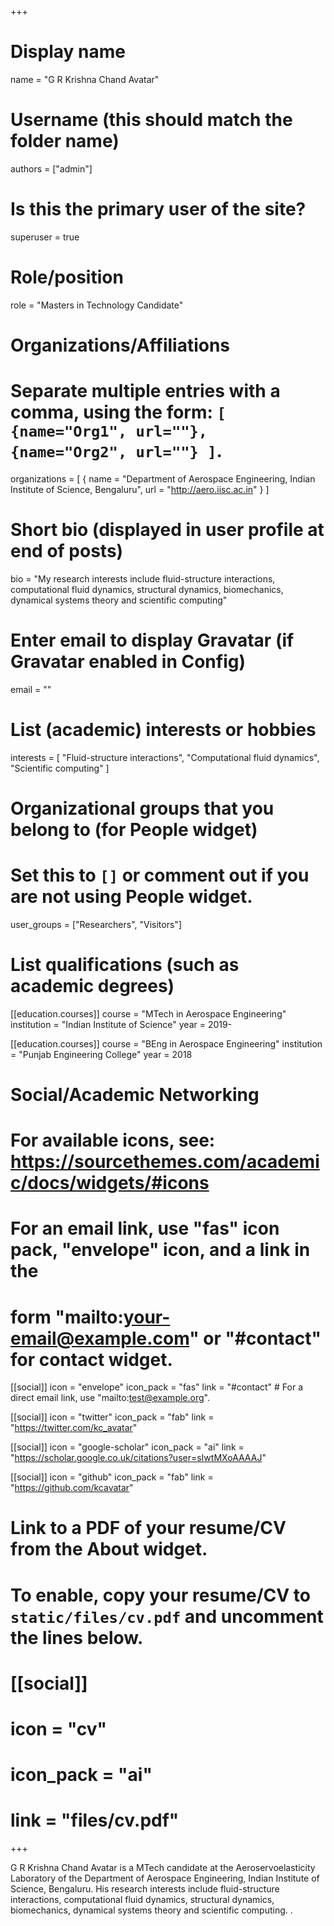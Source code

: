 +++
# Display name
name = "G R Krishna Chand Avatar"

# Username (this should match the folder name)
authors = ["admin"]

# Is this the primary user of the site?
superuser = true

# Role/position
role = "Masters in Technology Candidate"

# Organizations/Affiliations
#   Separate multiple entries with a comma, using the form: `[ {name="Org1", url=""}, {name="Org2", url=""} ]`.
organizations = [ { name = "Department of Aerospace Engineering, Indian Institute of Science, Bengaluru", url = "http://aero.iisc.ac.in" } ]

# Short bio (displayed in user profile at end of posts)
bio = "My research interests include fluid-structure interactions, computational fluid dynamics, structural dynamics, biomechanics, dynamical systems theory and scientific computing"

# Enter email to display Gravatar (if Gravatar enabled in Config)
email = ""

# List (academic) interests or hobbies
interests = [
  "Fluid-structure interactions",
  "Computational fluid dynamics",
  "Scientific computing"
]

# Organizational groups that you belong to (for People widget)
#   Set this to `[]` or comment out if you are not using People widget.
user_groups = ["Researchers", "Visitors"]

# List qualifications (such as academic degrees)
[[education.courses]]
  course = "MTech in Aerospace Engineering"
  institution = "Indian Institute of Science"
  year = 2019-

[[education.courses]]
  course = "BEng in Aerospace Engineering"
  institution = "Punjab Engineering College"
  year = 2018

# Social/Academic Networking
# For available icons, see: https://sourcethemes.com/academic/docs/widgets/#icons
#   For an email link, use "fas" icon pack, "envelope" icon, and a link in the
#   form "mailto:your-email@example.com" or "#contact" for contact widget.

[[social]]
  icon = "envelope"
  icon_pack = "fas"
  link = "#contact"  # For a direct email link, use "mailto:test@example.org".

[[social]]
  icon = "twitter"
  icon_pack = "fab"
  link = "https://twitter.com/kc_avatar"

[[social]]
  icon = "google-scholar"
  icon_pack = "ai"
  link = "https://scholar.google.co.uk/citations?user=sIwtMXoAAAAJ"

[[social]]
  icon = "github"
  icon_pack = "fab"
  link = "https://github.com/kcavatar"

# Link to a PDF of your resume/CV from the About widget.
# To enable, copy your resume/CV to `static/files/cv.pdf` and uncomment the lines below.
# [[social]]
#   icon = "cv"
#   icon_pack = "ai"
#   link = "files/cv.pdf"

+++

G R Krishna Chand Avatar is a MTech candidate at the Aeroservoelasticity Laboratory of the Department of Aerospace Engineering, Indian Institute of Science, Bengaluru. His research interests include fluid-structure interactions, computational fluid dynamics, structural dynamics, biomechanics, dynamical systems theory and scientific computing.
.
